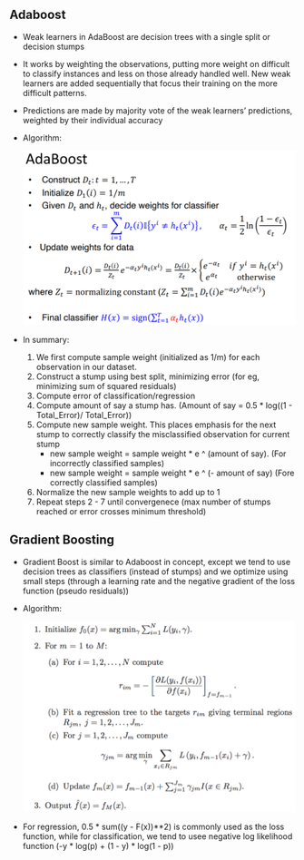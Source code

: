## Adaboost
* Weak learners in AdaBoost are decision trees with a single split or decision stumps
* It works by weighting the observations, putting more weight on difficult to classify instances and less on those already handled well. New weak learners are added sequentially that focus their training on the more difficult patterns.
* Predictions are made by majority vote of the weak learners’ predictions, weighted by their individual accuracy

* Algorithm:

    ![Adaboost Algorithm](./docs/adaboost_algo.PNG)

* In summary:
    1. We first compute sample weight (initialized as 1/m) for each observation in our dataset.
    2. Construct a stump using best split, minimizing error (for eg, minimizing sum of squared residuals)
    3. Compute error of classification/regression
    4. Compute amount of say a stump has. (Amount of say = 0.5 * log((1 - Total_Error)/ Total_Error))
    5. Compute new sample weight. This places emphasis for the next stump to correctly classify the misclassified observation for current stump
        * new sample weight = sample weight * e ^ (amount of say). (For incorrectly classified samples)
        * new sample weight = sample weight * e ^ (- amount of say) (Fore correctly classified samples)
    6. Normalize the new sample weights to add up to 1
    7. Repeat steps 2 - 7 until convergenece (max number of stumps reached or error crosses minimum threshold)

## Gradient Boosting
* Gradient Boost is similar to Adaboost in concept, except we tend to use decision trees as classifiers (instead of stumps) and we optimize using small steps (through a learning rate and the negative gradient of the loss function (pseudo residuals))

* Algorithm:

    ![Adaboost Algorithm](./docs/gbm_reg.PNG)

* For regression, 0.5 * sum((y - F(x))**2) is commonly used as the loss function, while for classification, we tend to usee negative log likelihood function (-y * log(p) + (1 - y) * log(1 - p))